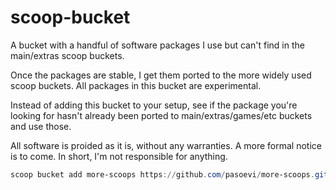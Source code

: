 # scoop-bucket

A bucket with a handful of software packages I use but can't find in the main/extras scoop buckets. 

Once the packages are stable, I get them ported to the more widely used scoop buckets. All packages in this bucket are experimental. 

Instead of adding this bucket to your setup, see if the package you're looking for hasn't already been ported to main/extras/games/etc buckets and use those.

All software is proided as it is, without any warranties. A more formal notice is to come. In short, I'm not responsible for anything.

```powershell
scoop bucket add more-scoops https://github.com/pasoevi/more-scoops.git
```

